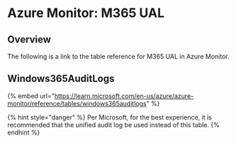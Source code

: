 # Azure Monitor: M365 UAL

## Overview

The following is a link to the table reference for M365 UAL in Azure Monitor.&#x20;

## Windows365AuditLogs <a href="#windows365auditlogs" id="windows365auditlogs"></a>

{% embed url="https://learn.microsoft.com/en-us/azure/azure-monitor/reference/tables/windows365auditlogs" %}

{% hint style="danger" %}
Per Microsoft, for the best experience, it is recommended that the unified audit log be used instead of this table.&#x20;
{% endhint %}
